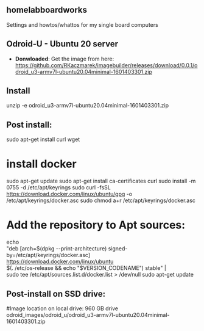 ## homelabboardworks
Settings and howtos/whattos for my single board computers

## Odroid-U - Ubuntu 20 server

* **Donwloaded**: Get the image from here:
https://github.com/RKaczmarek/imagebuilder/releases/download/0.0.1/odroid_u3-armv7l-ubuntu20.04minimal-1601403301.zip

## Install
unzip -e odroid_u3-armv7l-ubuntu20.04minimal-1601403301.zip


## Post install:
sudo apt-get install curl wget
# install docker
sudo apt-get update
sudo apt-get install ca-certificates curl
sudo install -m 0755 -d /etc/apt/keyrings
sudo curl -fsSL https://download.docker.com/linux/ubuntu/gpg -o /etc/apt/keyrings/docker.asc
sudo chmod a+r /etc/apt/keyrings/docker.asc

# Add the repository to Apt sources:
echo \
  "deb [arch=$(dpkg --print-architecture) signed-by=/etc/apt/keyrings/docker.asc] https://download.docker.com/linux/ubuntu \
  $(. /etc/os-release && echo "$VERSION_CODENAME") stable" | \
  sudo tee /etc/apt/sources.list.d/docker.list > /dev/null
sudo apt-get update

## Post-install on SSD drive:

#Image location on local drive: 960 GB drive
odroid_images/odroid_u/odroid_u3-armv7l-ubuntu20.04minimal-1601403301.zip


